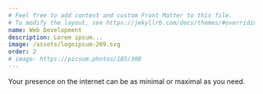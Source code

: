 ```yaml
---
# Feel free to add content and custom Front Matter to this file.
# To modify the layout, see https://jekyllrb.com/docs/themes/#overriding-theme-defaults
name: Web Development
description: Lorem ipsum...
image: /assets/logoipsum-269.svg
order: 2
# image: https://picsum.photos/185/300
---
```

Your presence on the internet can be as minimal or maximal as you need.